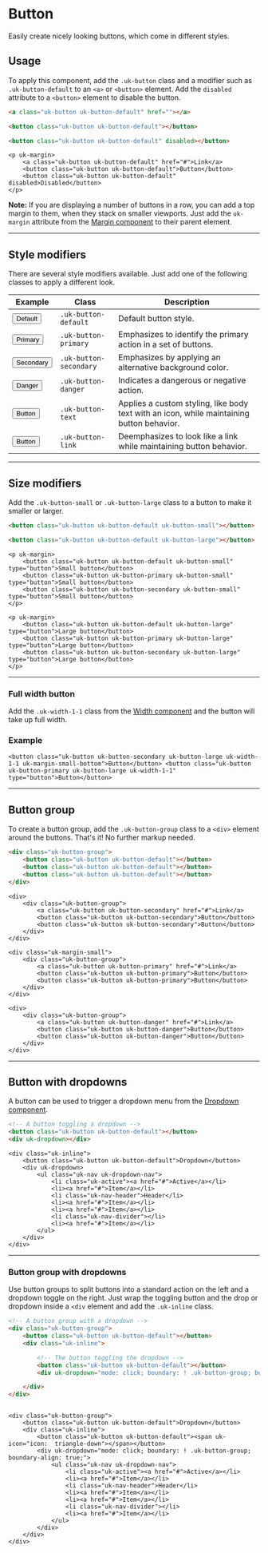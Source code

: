 # Button

<p class="uk-text-lead">Easily create nicely looking buttons, which come in different styles.</p>

## Usage

To apply this component, add the `.uk-button` class and a modifier such as `.uk-button-default` to an `<a>` or `<button>` element. Add the `disabled` attribute to a `<button>` element to disable the button.

```html
<a class="uk-button uk-button-default" href=""></a>

<button class="uk-button uk-button-default"></button>

<button class="uk-button uk-button-default" disabled></button>
```

```example
<p uk-margin>
    <a class="uk-button uk-button-default" href="#">Link</a>
    <button class="uk-button uk-button-default">Button</button>
    <button class="uk-button uk-button-default" disabled>Disabled</button>
</p>
```

**Note:** If you are displaying a number of buttons in a row, you can add a top margin to them, when they stack on smaller viewports. Just add the `uk-margin` attribute from the [Margin component](margin.md) to their parent element.

***

## Style modifiers

There are several style modifiers available. Just add one of the following classes to apply a different look.


| Example | Class | Description |
| --- | --- | --- |
| <button class="uk-button uk-button-default" type="button">Default</button> | `.uk-button-default` | Default button style. |
| <button class="uk-button uk-button-primary" type="button">Primary</button> | `.uk-button-primary` | Emphasizes to identify the primary action in a set of buttons. |
| <button class="uk-button uk-button-secondary" type="button">Secondary</button> | `.uk-button-secondary` | Emphasizes by applying an alternative background color. |
| <button class="uk-button uk-button-danger" type="button">Danger</button> | `.uk-button-danger` | Indicates a dangerous or negative action. |
| <button class="uk-button uk-button-text" type="reset">Button</button> | `.uk-button-text` | Applies a custom styling, like body text with an icon, while maintaining button behavior. |
|  <button class="uk-button uk-button-link" type="reset">Button</button>| `.uk-button-link` | Deemphasizes to look like a link while maintaining button behavior. |


***

## Size modifiers

Add the `.uk-button-small` or `.uk-button-large` class to a button to make it smaller or larger.


```html
<button class="uk-button uk-button-default uk-button-small"></button>

<button class="uk-button uk-button-default uk-button-large"></button>
```

```example
<p uk-margin>
    <button class="uk-button uk-button-default uk-button-small" type="button">Small button</button>
    <button class="uk-button uk-button-primary uk-button-small" type="button">Small button</button>
    <button class="uk-button uk-button-secondary uk-button-small" type="button">Small button</button>
</p>

<p uk-margin>
    <button class="uk-button uk-button-default uk-button-large" type="button">Large button</button>
    <button class="uk-button uk-button-primary uk-button-large" type="button">Large button</button>
    <button class="uk-button uk-button-secondary uk-button-large" type="button">Large button</button>
</p>
```

***

### Full width button

Add the `.uk-width-1-1` class from the [Width component](width.md) and the button will take up full width.

### Example

```example
<button class="uk-button uk-button-secondary uk-button-large uk-width-1-1 uk-margin-small-bottom">Button</button> <button class="uk-button uk-button-primary uk-button-large uk-width-1-1" type="button">Button</button>
```

***

## Button group

To create a button group, add the `.uk-button-group` class to a `<div>` element around the buttons. That's it! No further markup needed.

```html
<div class="uk-button-group">
    <button class="uk-button uk-button-default"></button>
    <button class="uk-button uk-button-default"></button>
    <button class="uk-button uk-button-default"></button>
</div>
```

```example
<div>
    <div class="uk-button-group">
        <a class="uk-button uk-button-secondary" href="#">Link</a>
        <button class="uk-button uk-button-secondary">Button</button>
        <button class="uk-button uk-button-secondary">Button</button>
    </div>
</div>

<div class="uk-margin-small">
    <div class="uk-button-group">
        <a class="uk-button uk-button-primary" href="#">Link</a>
        <button class="uk-button uk-button-primary">Button</button>
        <button class="uk-button uk-button-primary">Button</button>
    </div>
</div>

<div>
    <div class="uk-button-group">
        <a class="uk-button uk-button-danger" href="#">Link</a>
        <button class="uk-button uk-button-danger">Button</button>
        <button class="uk-button uk-button-danger">Button</button>
    </div>
</div>
```

***

## Button with dropdowns

A button can be used to trigger a dropdown menu from the [Dropdown component](dropdown.md).

```html
<!-- A button toggling a dropdown -->
<button class="uk-button uk-button-default"></button>
<div uk-dropdown></div>
```

```example
<div class="uk-inline">
    <button class="uk-button uk-button-default">Dropdown</button>
    <div uk-dropdown>
        <ul class="uk-nav uk-dropdown-nav">
            <li class="uk-active"><a href="#">Active</a></li>
            <li><a href="#">Item</a></li>
            <li class="uk-nav-header">Header</li>
            <li><a href="#">Item</a></li>
            <li><a href="#">Item</a></li>
            <li class="uk-nav-divider"></li>
            <li><a href="#">Item</a></li>
        </ul>
    </div>
</div>
```

***

### Button group with dropdowns

Use button groups to split buttons into a standard action on the left and a dropdown toggle on the right. Just wrap the toggling button and the drop or dropdown inside a `<div` element and add the `.uk-inline` class.

```html
<!-- A button group with a dropdown -->
<div class="uk-button-group">
    <button class="uk-button uk-button-default"></button>
    <div class="uk-inline">

        <!-- The button toggling the dropdown -->
        <button class="uk-button uk-button-default"></button>
        <div uk-dropdown="mode: click; boundary: ! .uk-button-group; boundary-align: true;"></div>

    </div>
</div>
```

```example

<div class="uk-button-group">
    <button class="uk-button uk-button-default">Dropdown</button>
    <div class="uk-inline">
        <button class="uk-button uk-button-default"><span uk-icon="icon:  triangle-down"></span></button>
        <div uk-dropdown="mode: click; boundary: ! .uk-button-group; boundary-align: true;">
            <ul class="uk-nav uk-dropdown-nav">
                <li class="uk-active"><a href="#">Active</a></li>
                <li><a href="#">Item</a></li>
                <li class="uk-nav-header">Header</li>
                <li><a href="#">Item</a></li>
                <li><a href="#">Item</a></li>
                <li class="uk-nav-divider"></li>
                <li><a href="#">Item</a></li>
            </ul>
        </div>
    </div>
</div>
```
